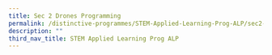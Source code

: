 ```yaml
---
title: Sec 2 Drones Programming
permalink: /distinctive-programmes/STEM-Applied-Learning-Prog-ALP/sec2-drone-programming
description: ""
third_nav_title: STEM Applied Learning Prog ALP
---
```

